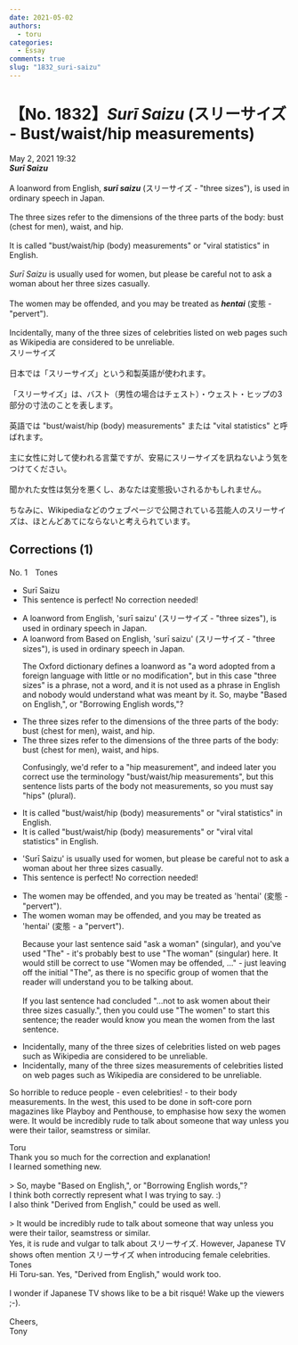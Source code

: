 ```yaml
---
date: 2021-05-02
authors:
  - toru
categories:
  - Essay
comments: true
slug: "1832_suri-saizu"
---
```


# 【No. 1832】<strong><em>Surī Saizu</strong></em> (スリーサイズ - Bust/waist/hip measurements)
<div class="date">May 2, 2021 19:32</div>
<div id="post"><div id="body_show_ori">
<strong><em>Surī Saizu</strong></em><br/><br/>A loanword from English, <strong><em>surī saizu</em></strong> (スリーサイズ - "three sizes"), is used in ordinary speech in Japan.<br/><br/>The three sizes refer to the dimensions of the three parts of the body: bust (chest for men), waist, and hip.<br/><br/>It is called "bust/waist/hip (body) measurements" or "viral statistics" in English.<br/><br/><em>Surī Saizu</em> is usually used for women, but please be careful not to ask a woman about her three sizes casually.<br/><br/>The women may be offended, and you may be treated as <strong><em>hentai</em></strong> (変態 - "pervert").<br/><br/>Incidentally, many of the three sizes of celebrities listed on web pages such as Wikipedia are considered to be unreliable.
</div></div>

<!-- more -->

<div id="post_ja"><div id="body_show_mo">
スリーサイズ<br/><br/>日本では「スリーサイズ」という和製英語が使われます。<br/><br/>「スリーサイズ」は、バスト（男性の場合はチェスト）・ウェスト・ヒップの3部分の寸法のことを表します。<br/><br/>英語では "bust/waist/hip (body) measurements" または "vital statistics" と呼ばれます。<br/><br/>主に女性に対して使われる言葉ですが、安易にスリーサイズを訊ねないよう気をつけてください。<br/><br/>聞かれた女性は気分を悪くし、あなたは変態扱いされるかもしれません。<br/><br/>ちなみに、Wikipediaなどのウェブページで公開されている芸能人のスリーサイズは、ほとんどあてにならないと考えられています。
</div></div>

## Corrections (1)
<div id="block"><div class="first_name"> No. 1　<span class="just_name">Tones</span></div><div id="block2">
<ul class="correction_field">
<li class="incorrect">Surī Saizu</li>
<li class="corrected perfect">This sentence is perfect! No correction needed!</li>
</ul>
<ul class="correction_field">
<li class="incorrect">A loanword from English, 'surī saizu' (スリーサイズ - "three sizes"), is used in ordinary speech in Japan.</li>
<li class="corrected correct">
<span class="f_red"><span class="sline">A loanword from</span></span> <span class="f_blue">Based on</span> English, 'surī saizu' (スリーサイズ - "three sizes"), is used in ordinary speech in Japan.
<p class="correction_comment">The Oxford dictionary defines a loanword as "a word adopted from a foreign language with little or no modification", but in this case "three sizes" is a phrase, not a word, and it is not used as a phrase in English and nobody would understand what was meant by it.  So, maybe "Based on English,", or "Borrowing English words,"?</p>
</li>
</ul>
<ul class="correction_field">
<li class="incorrect">The three sizes refer to the dimensions of the three parts of the body: bust (chest for men), waist, and hip.</li>
<li class="corrected correct">
The three sizes refer to the dimensions of the three parts of the body: bust (chest for men), waist, and hip<span class="f_blue">s</span>.
<p class="correction_comment">Confusingly, we'd refer to a "hip measurement", and indeed later you correct use the terminology "bust/waist/hip measurements", but this sentence lists parts of the body not measurements, so you must say "hips" (plural).</p>
</li>
</ul>
<ul class="correction_field">
<li class="incorrect">It is called "bust/waist/hip (body) measurements" or "viral statistics" in English.</li>
<li class="corrected correct">
It is called "bust/waist/hip (body) measurements" or "<span class="sline"><span class="f_red">viral</span></span> <span class="f_blue">vital</span> statistics" in English.
</li>
</ul>
<ul class="correction_field">
<li class="incorrect">'Surī Saizu' is usually used for women, but please be careful not to ask a woman about her three sizes casually.</li>
<li class="corrected perfect">This sentence is perfect! No correction needed!</li>
</ul>
<ul class="correction_field">
<li class="incorrect">The women may be offended, and you may be treated as 'hentai' (変態 - "pervert").</li>
<li class="corrected correct">
The <span class="sline"><span class="f_red">women</span></span> <span class="f_blue">woman</span> may be offended, and you may be treated as 'hentai' (変態 - a "pervert").
<p class="correction_comment">Because your last sentence said "ask a woman" (singular), and you've used "The" - it's probably best to use "The woman" (singular) here.  It would still be correct to use "Women may be offended, ..." - just leaving off the initial "The", as there is no specific group of women that the reader will understand you to be talking about.<br/><br/>If you last sentence had concluded "...not to ask women about their three sizes casually.", then you could use "The women" to start this sentence; the reader would know you mean the women from the last sentence.</p>
</li>
</ul>
<ul class="correction_field">
<li class="incorrect">Incidentally, many of the three sizes of celebrities listed on web pages such as Wikipedia are considered to be unreliable.</li>
<li class="corrected correct">
Incidentally, many of the three sizes <span class="f_blue">measurements</span> of celebrities listed on web pages such as Wikipedia are considered to be unreliable.
</li>
</ul>
<p class="comment_small">
 So horrible to reduce people - even celebrities! - to their body measurements.  In the west, this used to be done in soft-core porn magazines like Playboy and Penthouse, to emphasise how sexy the women were.  It would be incredibly rude to talk about someone that way unless you were their tailor, seamstress or similar.
</p>

</div><div class="name"><span class="just_name">Toru</span><br>
Thank you so much for the correction and explanation!<br/>I learned something new. <br/><br/>&gt; So, maybe "Based on English,", or "Borrowing English words,"?<br/>I think both correctly represent what I was trying to say. :)<br/>I also think "Derived from English," could be used as well.<br/><br/>&gt; It would be incredibly rude to talk about someone that way unless you were their tailor, seamstress or similar.<br/>Yes, it is rude and vulgar to talk about スリーサイズ. However, Japanese TV shows often mention スリーサイズ when introducing female celebrities.
</div>
<div class="name"><span class="just_name">Tones</span><br>
Hi Toru-san.  Yes, "Derived from English," would work too.<br/><br/>I wonder if Japanese TV shows like to be a bit risqué!  Wake up the viewers ;-).<br/><br/>Cheers,<br/>Tony
</div>
</div>
